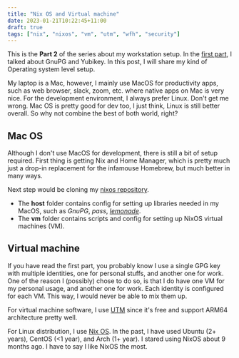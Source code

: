 ```yaml
---
title: "Nix OS and Virtual machine"
date: 2023-01-21T10:22:45+11:00
draft: true
tags: ["nix", "nixos", "vm", "utm", "wfh", "security"]
---
```


This is the **Part 2** of the series about my workstation setup.
In the [first part](/posts/my-workstation-setup/), I talked about GnuPG and Yubikey. In this post, I will share my kind of Operating system level setup.

My laptop is a Mac, however, I mainly use MacOS for productivity apps, such as web browser, slack, zoom, etc. where native apps on Mac is very nice. For the development environment, I always prefer Linux.
Don't get me wrong. Mac OS is pretty good for dev too, I just think, Linux is still better overall. So why not combine the best of both world, right?

## Mac OS

Although I don't use MacOS for development, there is still a bit of setup required.
First thing is getting Nix and Home Manager, which is pretty much just a drop-in replacement for the infamouse Homebrew, but much better in many ways.

Next step would be cloning my [nixos repository](https://github.com/namnd/nixos). 
* The **host** folder contains config for setting up libraries needed in my MacOS, such as *GnuPG*, *pass*, *[lemonade](https://github.com/lemonade-command/lemonade)*. 
* The **vm** folder contains scripts and config for setting up NixOS virtual machines (VM).

## Virtual machine

If you have read the first part, you probably know I use a single GPG key with multiple identities, one for personal stuffs, and another one for work.
One of the reason I (possibly) chose to do so, is that I do have one VM for my personal usage, and another one for work. Each identity is configured for each VM.
This way, I would never be able to mix them up.


For virtual machine software, I use [UTM](https://mac.getutm.app/) since it's free and support ARM64 architecture pretty well.

For Linux distribution, I use [Nix OS](https://nixos.org/).
In the past, I have used Ubuntu (2+ years), CentOS (<1 year), and Arch (1+ year).
I stared using NixOS about 9 months ago. I have to say I like NixOS the most.
